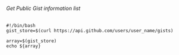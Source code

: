 ###### Get Public Gist information list
    #!/bin/bash
    gist_store=$(curl https://api.github.com/users/user_name/gists)

    array=$(gist_store)
    echo ${array}
